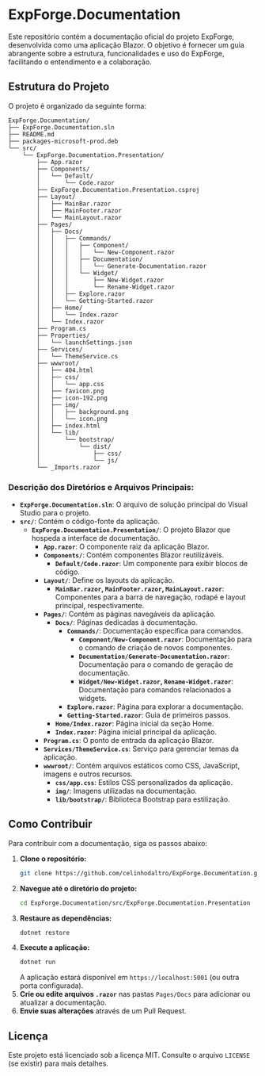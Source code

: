 ﻿# ExpForge.Documentation

Este repositório contém a documentação oficial do projeto ExpForge, desenvolvida como uma aplicação Blazor. O objetivo é fornecer um guia abrangente sobre a estrutura, funcionalidades e uso do ExpForge, facilitando o entendimento e a colaboração.

## Estrutura do Projeto

O projeto é organizado da seguinte forma:

```
ExpForge.Documentation/
├── ExpForge.Documentation.sln
├── README.md
├── packages-microsoft-prod.deb
└── src/
    └── ExpForge.Documentation.Presentation/
        ├── App.razor
        ├── Components/
        │   └── Default/
        │       └── Code.razor
        ├── ExpForge.Documentation.Presentation.csproj
        ├── Layout/
        │   ├── MainBar.razor
        │   ├── MainFooter.razor
        │   └── MainLayout.razor
        ├── Pages/
        │   ├── Docs/
        │   │   ├── Commands/
        │   │   │   ├── Component/
        │   │   │   │   └── New-Component.razor
        │   │   │   ├── Documentation/
        │   │   │   │   └── Generate-Documentation.razor
        │   │   │   └── Widget/
        │   │   │       ├── New-Widget.razor
        │   │   │       └── Rename-Widget.razor
        │   │   ├── Explore.razor
        │   │   └── Getting-Started.razor
        │   ├── Home/
        │   │   └── Index.razor
        │   └── Index.razor
        ├── Program.cs
        ├── Properties/
        │   └── launchSettings.json
        ├── Services/
        │   └── ThemeService.cs
        ├── wwwroot/
        │   ├── 404.html
        │   ├── css/
        │   │   └── app.css
        │   ├── favicon.png
        │   ├── icon-192.png
        │   ├── img/
        │   │   ├── background.png
        │   │   └── icon.png
        │   ├── index.html
        │   └── lib/
        │       └── bootstrap/
        │           └── dist/
        │               ├── css/
        │               └── js/
        └── _Imports.razor
```

### Descrição dos Diretórios e Arquivos Principais:

-   **`ExpForge.Documentation.sln`**: O arquivo de solução principal do Visual Studio para o projeto.
-   **`src/`**: Contém o código-fonte da aplicação.
    -   **`ExpForge.Documentation.Presentation/`**: O projeto Blazor que hospeda a interface de documentação.
        -   **`App.razor`**: O componente raiz da aplicação Blazor.
        -   **`Components/`**: Contém componentes Blazor reutilizáveis.
            -   **`Default/Code.razor`**: Um componente para exibir blocos de código.
        -   **`Layout/`**: Define os layouts da aplicação.
            -   **`MainBar.razor`, `MainFooter.razor`, `MainLayout.razor`**: Componentes para a barra de navegação, rodapé e layout principal, respectivamente.
        -   **`Pages/`**: Contém as páginas navegáveis da aplicação.
            -   **`Docs/`**: Páginas dedicadas à documentação.
                -   **`Commands/`**: Documentação específica para comandos.
                    -   **`Component/New-Component.razor`**: Documentação para o comando de criação de novos componentes.
                    -   **`Documentation/Generate-Documentation.razor`**: Documentação para o comando de geração de documentação.
                    -   **`Widget/New-Widget.razor`, `Rename-Widget.razor`**: Documentação para comandos relacionados a widgets.
                -   **`Explore.razor`**: Página para explorar a documentação.
                -   **`Getting-Started.razor`**: Guia de primeiros passos.
            -   **`Home/Index.razor`**: Página inicial da seção Home.
            -   **`Index.razor`**: Página inicial principal da aplicação.
        -   **`Program.cs`**: O ponto de entrada da aplicação Blazor.
        -   **`Services/ThemeService.cs`**: Serviço para gerenciar temas da aplicação.
        -   **`wwwroot/`**: Contém arquivos estáticos como CSS, JavaScript, imagens e outros recursos.
            -   **`css/app.css`**: Estilos CSS personalizados da aplicação.
            -   **`img/`**: Imagens utilizadas na documentação.
            -   **`lib/bootstrap/`**: Biblioteca Bootstrap para estilização.

## Como Contribuir

Para contribuir com a documentação, siga os passos abaixo:

1.  **Clone o repositório:**
    ```bash
    git clone https://github.com/celinhodaltro/ExpForge.Documentation.git
    ```
2.  **Navegue até o diretório do projeto:**
    ```bash
    cd ExpForge.Documentation/src/ExpForge.Documentation.Presentation
    ```
3.  **Restaure as dependências:**
    ```bash
    dotnet restore
    ```
4.  **Execute a aplicação:**
    ```bash
    dotnet run
    ```
    A aplicação estará disponível em `https://localhost:5001` (ou outra porta configurada).
5.  **Crie ou edite arquivos `.razor`** nas pastas `Pages/Docs` para adicionar ou atualizar a documentação.
6.  **Envie suas alterações** através de um Pull Request.

## Licença

Este projeto está licenciado sob a licença MIT. Consulte o arquivo `LICENSE` (se existir) para mais detalhes.
